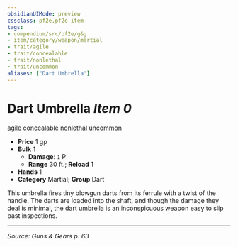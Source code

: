 ```yaml
---
obsidianUIMode: preview
cssclass: pf2e,pf2e-item
tags:
- compendium/src/pf2e/g&g
- item/category/weapon/martial
- trait/agile
- trait/concealable
- trait/nonlethal
- trait/uncommon
aliases: ["Dart Umbrella"]
---
```

# Dart Umbrella *Item 0*  
[agile](agile.md "Agile Weapon Trait")  [concealable](concealable-g-g.md "Concealable Weapon Trait")  [nonlethal](nonlethal.md "Nonlethal Weapon Trait")  [uncommon](uncommon.md "Uncommon Rarity Trait")  

- **Price** 1 gp
- **Bulk** 1
  - **Damage**: `1` P
  - **Range** 30 ft.; **Reload** 1
- **Hands** 1
- **Category** Martial; **Group** Dart 

This umbrella fires tiny blowgun darts from its ferrule with a twist of the handle. The darts are loaded into the shaft, and though the damage they deal is minimal, the dart umbrella is an inconspicuous weapon easy to slip past inspections.


---
*Source: Guns & Gears p. 63*